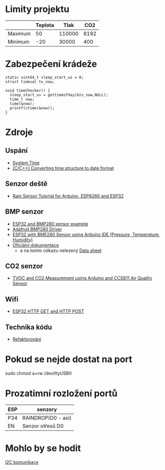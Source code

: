 # Limity projektu
||Teplota|Tlak|CO2|
|--|-----|---|--|
|Maximum|50|110000|8192|
|Minimum|-20|30000|400|

# Zabezpečení krádeže
```
static uint64_t sleep_start_us = 0;
struct timeval tv_now;

void timeChecker() {
  sleep_start_us = gettimeofday(&tv_now,NULL);
  time_t now;
  time(&now);
  printf(ctime(&now));
}
```

# Zdroje
## Uspání
- [System Time](https://docs.espressif.com/projects/esp-idf/en/latest/esp32/api-reference/system/system_time.html)
- [[C/C++] Converting time structure to date format](https://ubuntuforums.org/archive/index.php/t-1114250.html)

## Senzor deště
- [Rain Sensor Tutorial for Arduino, ESP8266 and ESP32](https://diyi0t.com/rain-sensor-tutorial-for-arduino-and-esp8266/)

## BMP senzor
- [ESP32 and BMP280 sensor example](http://www.esp32learning.com/code/esp32-and-bmp280-sensor-example.php)
- [Adafruit BMP280 Driver](https://github.com/adafruit/Adafruit_BMP280_Library)
- [ESP32 with BME280 Sensor using Arduino IDE (Pressure, Temperature, Humidity)](https://randomnerdtutorials.com/esp32-bme280-arduino-ide-pressure-temperature-humidity/)
- [Oficiální dokumentace](https://www.bosch-sensortec.com/products/environmental-sensors/pressure-sensors/pressure-sensors-bmp280-1.html) 
  - a na tomto odkazu nelezený [Data sheet](https://www.bosch-sensortec.com/media/boschsensortec/downloads/datasheets/bst-bmp280-ds001.pdf)

## CO2 senzor
- [TVOC and CO2 Measurement using Arduino and CCS811 Air Quality Sensor](https://circuitdigest.com/microcontroller-projects/tvoc-co2-measurement-using-aduino-and-ccs811-air-quality-sensor)



## Wifi
- [ESP32 HTTP GET and HTTP POST](https://randomnerdtutorials.com/esp32-http-get-post-arduino/#http-post)

## Technika kódu
- [Refaktorování](https://cs.wikipedia.org/wiki/Refaktorov%C3%A1n%C3%AD)


# Pokud se nejde dostat na port
sudo chmod a+rw /dev/ttyUSB0

# Prozatimní rozložení portů

|ESP|senzory|
|---|--|
|P34|RAINDROP(D0 - asi)|
|EN|Senzor otřesů D0|

# Mohlo by se hodit
[I2C komunikace](https://randomnerdtutorials.com/esp32-i2c-communication-arduino-ide/)